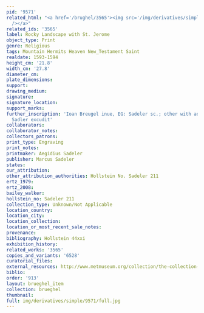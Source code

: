 ```yaml
---
pid: '9571'
related_html: "<a href='/brughel/3565'><img src='/img/derivatives/simple/3565/thumbnail.jpg'
  /></a>"
related_ids: '3565'
label: Rocky Landscape with St. Jerome
object_type: Print
genre: Religious
tags: Mountain Hermits Heaven New_Testament Saint
realdate: 1593-1594
height_cm: '21.8'
width_cm: '27.8'
diameter_cm: 
plate_dimensions: 
support: 
drawing_medium: 
signature: 
signature_location: 
support_marks: 
further_inscription: 'Ioan Breugel inue, EG: Sadeler sc.; other with address: Marco
  Sadler excudit'
collaborators: 
collaborator_notes: 
collectors_patrons: 
print_type: Engraving
print_notes: 
printmaker: Aegidius Sadeler
publisher: Marcus Sadeler
states: 
our_attribution: 
other_attribution_authorities: Hollstein No. Sadeler 211
ertz_1979: 
ertz_2008: 
bailey_walker: 
hollstein_no: Sadeler 211
collection_type: Unknown/Not Applicable
location_country: 
location_city: 
location_collection: 
location_or_most_recent_sale_notes: 
provenance: 
bibliography: Hollstein 44xxi
exhibition_history: 
related_works: '3565'
copies_and_variants: '6528'
curatorial_files: 
external_resources: http://www.metmuseum.org/collection/the-collection-online/search/415849
biblio: 
order: '913'
layout: brueghel_item
collection: brueghel
thumbnail: 
full: img/derivatives/simple/9571/full.jpg
---
```

